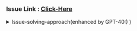 ### Issue Link : [Click-Here](https://github.com/opencv/opencv/issues/25974)

<details>
  <summary>Issue-solving-approach(enhanced by GPT-40:) )</summary>
  
#### 1. **Modify the Dockerfile to Install GoogleTest**

Add the commands to clone and install GoogleTest inside your Dockerfile. This way, `gtest` will be installed during the Docker image build process.

Here’s the updated Dockerfile:

```dockerfile
# Use Python 3.10 as a base image
FROM python:3.10-slim

# Install dependencies to build OpenCV and GoogleTest
RUN apt-get update && apt-get install -y \
    build-essential \
    cmake \
    git \
    python3-dev \
    libgtk-3-dev \
    pkg-config \
    libavcodec-dev \
    libavformat-dev \
    libswscale-dev \
    libtbbmalloc2 \
    libtbb-dev \
    libjpeg-dev \
    libpng-dev \
    libtiff-dev \
    libv4l-dev \
    libxvidcore-dev \
    libx264-dev \
    libatlas-base-dev \
    gfortran \
    libgl1-mesa-glx \
    libglib2.0-0 \
    && apt-get clean

# Set the working directory in the container
WORKDIR /app

# Install GoogleTest
RUN git clone https://github.com/google/googletest.git /app/googletest \
    && mkdir -p /app/googletest/build \
    && cd /app/googletest/build \
    && cmake .. \
    && make -j$(nproc) \
    && make install

# Copy your OpenCV repo into the Docker container
COPY ./ /app/opencv

# Install NumPy (required by OpenCV and your script)
RUN pip install numpy

# Build OpenCV from your modified source, ensuring Python bindings and tests are built
WORKDIR /app/opencv
RUN mkdir build && cd build \
    && cmake -D CMAKE_BUILD_TYPE=Release \
             -D CMAKE_INSTALL_PREFIX=/usr/local \
             -D BUILD_opencv_python3=ON \
             -D BUILD_opencv_gapi=OFF \
             -D BUILD_TESTS=ON \   # Enable tests
             -D PYTHON_EXECUTABLE=$(which python3) \
    .. \
    && make -j$(nproc) \
    && make install

# Set the working directory to where the Python script is
WORKDIR /app

COPY ./index.py /app/index.py
COPY ./32.png /app/32.png

# Command to run tests (can be adjusted if needed)
CMD ["make", "test"]
```

This updated Dockerfile includes the following changes:
- **GoogleTest installation**:
  - It clones the GoogleTest repository, builds it using CMake, and installs it on the system. 
  - This ensures that GoogleTest is available when running the tests.
  
#### 2. **Build the Docker Image**
After updating the Dockerfile, you need to build the Docker image that includes GoogleTest and OpenCV.

Run this command from the directory where your `Dockerfile` is located (inside your `opencv/` directory):

```bash
docker build -t opencv-test .
```

This command does the following:
- Downloads the base image (`python:3.10-slim`).
- Installs all dependencies, including OpenCV and GoogleTest.
- Copies your OpenCV code and other assets into the container.
- Builds OpenCV with test support enabled.

#### 3. **Run the Docker Container**
Once the Docker image is built, run the container to compile and execute the tests.

```bash
docker run --rm opencv-test
```

This command will:
- Launch the Docker container.
- Compile the OpenCV project, including the tests.
- Run the tests using `make test`.

If you’ve added any C++ test cases, they should be executed automatically, and the results will be shown in the container logs.

### 4. **Next Steps: Debugging and Development**
- **Inspect logs**: The container will output the test results directly to the console. If any tests fail, you can debug the issue within the container.
- **Modifications**: If you need to modify test cases or add new ones, update the source code locally and rebuild the Docker image to reflect those changes.
- **Run tests interactively**: If you need to run the tests interactively or troubleshoot inside the container, you can start the container in an interactive mode:
  ```bash
  docker run -it opencv-test /bin/bash
  ```

</details>
